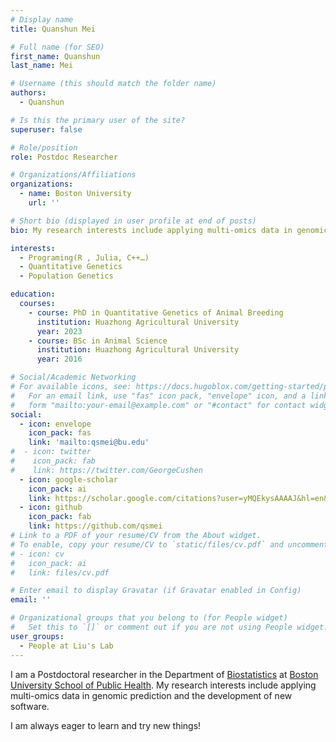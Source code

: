 ```yaml
---
# Display name
title: Quanshun Mei

# Full name (for SEO)
first_name: Quanshun
last_name: Mei

# Username (this should match the folder name)
authors:
  - Quanshun

# Is this the primary user of the site?
superuser: false

# Role/position
role: Postdoc Researcher

# Organizations/Affiliations
organizations:
  - name: Boston University
    url: ''

# Short bio (displayed in user profile at end of posts)
bio: My research interests include applying multi-omics data in genomic prediction and the development of new software.

interests:
  - Programing(R , Julia, C++…)
  - Quantitative Genetics
  - Population Genetics

education:
  courses:
    - course: PhD in Quantitative Genetics of Animal Breeding
      institution: Huazhong Agricultural University
      year: 2023
    - course: BSc in Animal Science
      institution: Huazhong Agricultural University
      year: 2016

# Social/Academic Networking
# For available icons, see: https://docs.hugoblox.com/getting-started/page-builder/#icons
#   For an email link, use "fas" icon pack, "envelope" icon, and a link in the
#   form "mailto:your-email@example.com" or "#contact" for contact widget.
social:
  - icon: envelope
    icon_pack: fas
    link: 'mailto:qsmei@bu.edu'
#  - icon: twitter
#    icon_pack: fab
#    link: https://twitter.com/GeorgeCushen
  - icon: google-scholar
    icon_pack: ai
    link: https://scholar.google.com/citations?user=yMQEkysAAAAJ&hl=en&oi=ao
  - icon: github
    icon_pack: fab
    link: https://github.com/qsmei
# Link to a PDF of your resume/CV from the About widget.
# To enable, copy your resume/CV to `static/files/cv.pdf` and uncomment the lines below.
# - icon: cv
#   icon_pack: ai
#   link: files/cv.pdf

# Enter email to display Gravatar (if Gravatar enabled in Config)
email: ''

# Organizational groups that you belong to (for People widget)
#   Set this to `[]` or comment out if you are not using People widget.
user_groups:
  - People at Liu's Lab
---
```


I am a Postdoctoral researcher in the Department of [Biostatistics](https://www.bu.edu/sph/about/departments/biostatistics/) at [Boston University School of Public Health](https://www.bu.edu/sph/about/departments/biostatistics/). My research interests include applying multi-omics data in genomic prediction and the development of new software.

I am always eager to learn and try new things!
